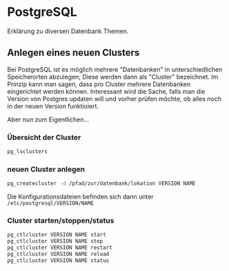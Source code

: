 # PostgreSQL
Erklärung zu diversen Datenbank Themen.

## Anlegen eines neuen Clusters
Bei PostgreSQL ist es möglich mehrere "Datenbanken" in unterschiedlichen
Speicherorten abzulegen; Diese werden dann als "Cluster" bezeichnet.
Im Prinzip kann man sagen, dass pro Cluster mehrere Datenbanken eingerichtet
werden können.
Interessant wird die Sache, falls man die Version von Postgres updaten will und
vorher prüfen möchte, ob alles noch in der neuen Version funktioiert.

Aber nun zum Eigentlichen...

### Übersicht der Cluster
```bash
pg_lsclusters
```

### neuen Cluster anlegen
```bash
pg_createcluster -d /pfad/zur/datenbank/lokation VERSION NAME
```

Die Konfigurationsdateien befinden sich dann unter `/etc/postgresql/VERSION/NAME`

### Cluster starten/stoppen/status
```bash
pg_ctlcluster VERSION NAME start
pg_ctlcluster VERSION NAME stop
pg_ctlcluster VERSION NAME restart
pg_ctlcluster VERSION NAME reload
pg_ctlcluster VERSION NAME status
```
